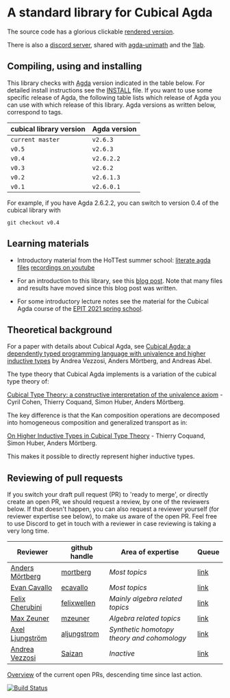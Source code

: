 A standard library for Cubical Agda
===================================

The source code has a glorious clickable [rendered version](https://agda.github.io/cubical/Cubical.README.html).

There is also a [discord server](https://discord.gg/yjTKHzepMx), shared with [agda-unimath](https://unimath.github.io/agda-unimath/) and the [1lab](https://1lab.dev/).

Compiling, using and installing
-------------------------------
This library checks with [Agda](https://github.com/agda/agda/) version indicated in the table below.
For detailed install instructions see the
[INSTALL](https://github.com/agda/cubical/blob/master/INSTALL.md)
file.
If you want to use some specific release of Agda,
the following table lists which release of Agda you can use with which release of this library.
Agda versions as written below, correspond to tags.

| cubical library version | Agda version   |
|-------------------------|----------------|
| `current master`        | `v2.6.3`       |
| `v0.5`                  | `v2.6.3`       |
| `v0.4`                  | `v2.6.2.2`     |
| `v0.3`                  | `v2.6.2`       |
| `v0.2`                  | `v2.6.1.3`     |
| `v0.1`                  | `v2.6.0.1`     |

For example, if you have Agda 2.6.2.2, you can switch to version 0.4 of the cubical library with
```
git checkout v0.4
```

Learning materials
------------------
* Introductory material from the HoTTest summer school:
  [literate agda files](https://github.com/martinescardo/HoTTEST-Summer-School/tree/main/Agda/Cubical)
  [recordings on youtube](https://www.youtube.com/channel/UC-9jDbJ-HegCFuWuam1SfvQ)

* For an introduction to this library, see this [blog
  post](https://homotopytypetheory.org/2018/12/06/cubical-agda/). Note that many
  files and results have moved since this blog post was written.

* For some introductory lecture notes see the material for the Cubical Agda course
  of the [EPIT 2021 spring school](https://github.com/HoTT/EPIT-2020/blob/main/04-cubical-type-theory/).


Theoretical background
----------------------
For a paper with details about Cubical Agda, see [Cubical Agda: a dependently typed
programming language with univalence and higher inductive
types](https://dl.acm.org/doi/10.1145/3341691) by Andrea Vezzosi, Anders
Mörtberg, and Andreas Abel.

The type theory that Cubical Agda implements is a variation of the
cubical type theory of:

[Cubical Type Theory: a constructive interpretation of the univalence
axiom](https://arxiv.org/abs/1611.02108) - Cyril Cohen, Thierry
Coquand, Simon Huber, Anders Mörtberg.


The key difference is that the Kan composition operations are
decomposed into homogeneous composition and generalized transport as
in:

[On Higher Inductive Types in Cubical Type
Theory](https://arxiv.org/abs/1802.01170) - Thierry Coquand, Simon
Huber, Anders Mörtberg.

This makes it possible to directly represent higher inductive types.


Reviewing of pull requests
--------------------------
If you switch your draft pull request (PR) to 'ready to merge',
or directly create an open PR,
we should request a review, by one of the reviewers below.
If that doesn't happen, you can also request a reviewer yourself (for reviewer expertise see below),
to make us aware of the open PR. Feel free to use Discord to get in touch with a reviewer in case reviewing is taking a very long time.

| Reviewer                                                                | github handle | Area of expertise                           | Queue |
|-------------------------------------------------------------------------|---------------|---------------------------------------------|------|
| [Anders Mörtberg](https://staff.math.su.se/anders.mortberg/)            | [mortberg](https://github.com/mortberg) | *Most topics*  | [link](https://github.com/agda/cubical/pulls?q=is%3Apr+review-requested%3Amortberg+) |
| [Evan Cavallo](https://staff.math.su.se/evan.cavallo/)                  | [ecavallo](https://github.com/ecavallo) | *Most topics*  | [link](https://github.com/agda/cubical/pulls?q=is%3Apr+review-requested%3Aecavallo+) |
| [Felix Cherubini](https://felix-cherubini.de)                           | [felixwellen](https://github.com/felixwellen) | *Mainly algebra related topics* | [link](https://github.com/agda/cubical/pulls?q=is%3Apr+review-requested%3Afelixwellen+) |
| [Max Zeuner](https://www.su.se/english/profiles/maze1512-1.450461)      | [mzeuner](https://github.com/mzeuner) | *Algebra related topics*                   | [link](https://github.com/agda/cubical/pulls?q=is%3Apr+review-requested%3Amzeuner+) |
| [Axel Ljungström](https://www.su.se/english/profiles/axlj4439-1.450268) | [aljungstrom](https://github.com/aljungstrom) | *Synthetic homotopy theory and cohomology* | [link](https://github.com/agda/cubical/pulls?q=is%3Apr+review-requested%3Aaljungstrom+) |
| [Andrea Vezzosi](http://saizan.github.io/)                              | [Saizan](https://github.com/Saizan)   | *Inactive*                                 | [link](https://github.com/agda/cubical/pulls?q=is%3Apr+review-requested%3ASaizan+) |

[Overview](https://github.com/agda/cubical/pulls?q=is%3Apr+is%3Aopen+sort%3Aupdated-asc+draft%3Afalse) of the current open PRs, descending time since last action.

[![Build Status](https://travis-ci.org/agda/cubical.svg?branch=master)](https://travis-ci.org/agda/cubical)
